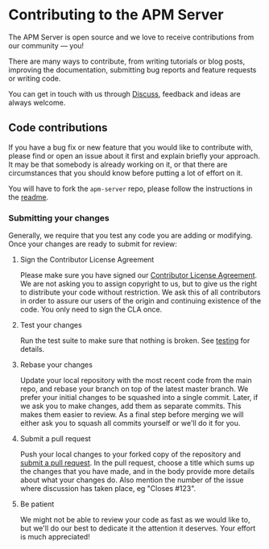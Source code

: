 # Contributing to the APM Server

The APM Server is open source and we love to receive contributions from our community — you!

There are many ways to contribute, from writing tutorials or blog posts, improving the documentation, submitting bug reports and feature requests or writing code.

You can get in touch with us through [Discuss](https://discuss.elastic.co/c/apm), feedback and ideas are always welcome.

## Code contributions

If you have a bug fix or new feature that you would like to contribute with, please find or open an issue about it first and explain briefly your approach.
It may be that somebody is already working on it, or that there are circumstances that you should know before putting a lot of effort on it.

You will have to fork the `apm-server` repo, please follow the instructions in the [readme](README.md).

### Submitting your changes

Generally, we require that you test any code you are adding or modifying.
Once your changes are ready to submit for review:

1. Sign the Contributor License Agreement

    Please make sure you have signed our [Contributor License Agreement](https://www.elastic.co/contributor-agreement/).
    We are not asking you to assign copyright to us, but to give us the right to distribute your code without restriction. We ask this of all contributors in order to assure our users of the origin and continuing existence of the code.
    You only need to sign the CLA once.

2. Test your changes

    Run the test suite to make sure that nothing is broken. See [testing](TESTING.md) for details.

3. Rebase your changes

    Update your local repository with the most recent code from the main repo, and rebase your branch on top of the latest master branch.
    We prefer your initial changes to be squashed into a single commit. Later, if we ask you to make changes, add them as separate commits. This makes them easier to review.
    As a final step before merging we will either ask you to squash all commits yourself or we'll do it for you.

4. Submit a pull request

    Push your local changes to your forked copy of the repository and [submit a pull request](https://help.github.com/articles/using-pull-requests). In the pull request, choose a title which sums up the changes that you have made, and in the body provide more details about what your changes do. Also mention the number of the issue where discussion has taken place, eg "Closes #123".

5. Be patient

    We might not be able to review your code as fast as we would like to, but we'll do our best to dedicate it the attention it deserves.
    Your effort is much appreciated!
